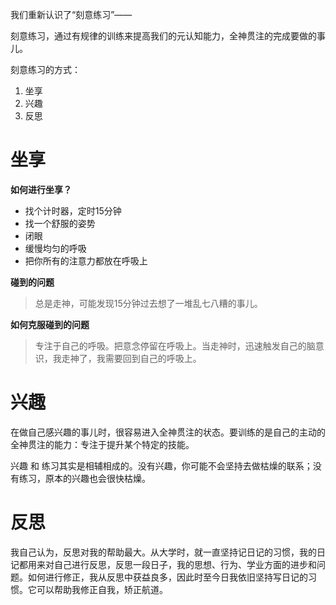 我们重新认识了“刻意练习”——

刻意练习，通过有规律的训练来提高我们的元认知能力，全神贯注的完成要做的事儿。

刻意练习的方式：

1. 坐享
2. 兴趣
3. 反思

# 坐享

**如何进行坐享？**

* 找个计时器，定时15分钟
* 找一个舒服的姿势
* 闭眼
* 缓慢均匀的呼吸
* 把你所有的注意力都放在呼吸上

**碰到的问题**
> 总是走神，可能发现15分钟过去想了一堆乱七八糟的事儿。

**如何克服碰到的问题**
> 专注于自己的呼吸。把意念停留在呼吸上。当走神时，迅速触发自己的脑意识，我走神了，我需要回到自己的呼吸上。

# 兴趣

在做自己感兴趣的事儿时，很容易进入全神贯注的状态。要训练的是自己的主动的全神贯注的能力：专注于提升某个特定的技能。

兴趣 和 练习其实是相辅相成的。没有兴趣，你可能不会坚持去做枯燥的联系；没有练习，原本的兴趣也会很快枯燥。

# 反思

我自己认为，反思对我的帮助最大。从大学时，就一直坚持记日记的习惯，我的日记都用来对自己进行反思，反思一段日子，我的思想、行为、学业方面的进步和问题。如何进行修正，我从反思中获益良多，因此时至今日我依旧坚持写日记的习惯。它可以帮助我修正自我，矫正航道。

